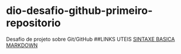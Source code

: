 # dio-desafio-github-primeiro-repositorio
Desafio de projeto sobre Git/GitHub
##LINKS UTEIS
[SINTAXE BASICA MARKDOWN](https://www.markdownguide.org/basic-syntax/)

